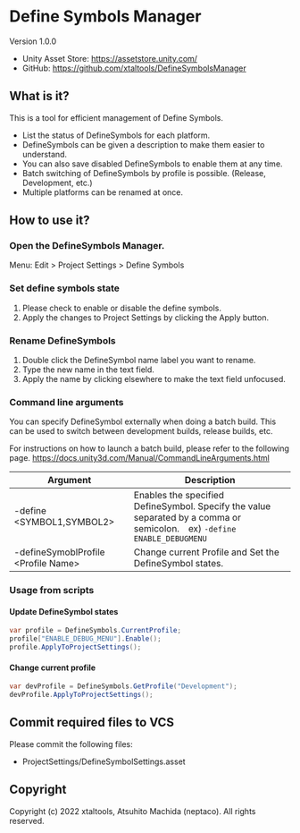 
# Define Symbols Manager

Version 1.0.0

- Unity Asset Store: https://assetstore.unity.com/
- GitHub: https://github.com/xtaltools/DefineSymbolsManager

## What is it?

This is a tool for efficient management of Define Symbols.

- List the status of DefineSymbols for each platform.
- DefineSymbols can be given a description to make them easier to understand.
- You can also save disabled DefineSymbols to enable them at any time.
- Batch switching of DefineSymbols by profile is possible. (Release, Development, etc.)
- Multiple platforms can be renamed at once.

## How to use it?

### Open the DefineSymbols Manager.

Menu: Edit > Project Settings > Define Symbols

### Set define symbols state

1. Please check to enable or disable the define symbols.
2. Apply the changes  to Project Settings by clicking the Apply button.

### Rename DefineSymbols

 1. Double click the DefineSymbol name label you want to rename.
 2. Type the new name in the text field.
 3. Apply the name by clicking elsewhere to make the text field unfocused.

### Command line arguments

You can specify DefineSymbol externally when doing a batch build.
This can be used to switch between development builds, release builds, etc.

For instructions on how to launch a batch build, please refer to the following page.
https://docs.unity3d.com/Manual/CommandLineArguments.html

| Argument                             | Description                                                                                                             |
|--------------------------------------|-------------------------------------------------------------------------------------------------------------------------|
| -define <SYMBOL1,SYMBOL2>            | Enables the specified DefineSymbol. Specify the value separated by a comma or semicolon.　ex) `-define ENABLE_DEBUGMENU` |
| -defineSymoblProfile \<Profile Name> | Change current Profile and Set the DefineSymbol states.|


### Usage from scripts

#### Update DefineSymbol states

```csharp
var profile = DefineSymbols.CurrentProfile;
profile["ENABLE_DEBUG_MENU"].Enable();
profile.ApplyToProjectSettings();
```

#### Change current profile

```csharp
var devProfile = DefineSymbols.GetProfile("Development");
devProfile.ApplyToProjectSettings();
```

## Commit required files to VCS

Please commit the following files:
- ProjectSettings/DefineSymbolSettings.asset

## Copyright

Copyright (c) 2022 xtaltools, Atsuhito Machida (neptaco). All rights reserved.
